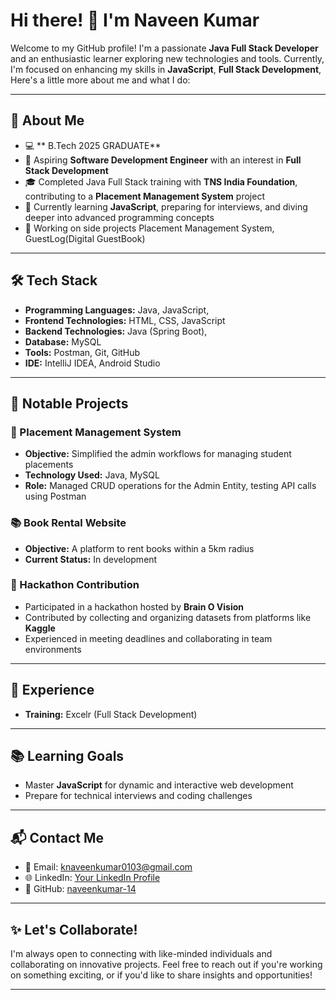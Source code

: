 # Hi there! 👋 I'm Naveen Kumar  

Welcome to my GitHub profile! I'm a passionate **Java Full Stack Developer** and an enthusiastic learner exploring new technologies and tools. Currently, I'm focused on enhancing my skills in **JavaScript**, **Full Stack Development**, Here's a little more about me and what I do:  

---

## 🚀 About Me  

- 💻 ** B.Tech 2025 GRADUATE**  
- 🎯 Aspiring **Software Development Engineer** with an interest in **Full Stack Development**  
- 🎓 Completed Java Full Stack training with **TNS India Foundation**, contributing to a **Placement Management System** project  
- 📖 Currently learning **JavaScript**, preparing for interviews, and diving deeper into advanced programming concepts  
- 🎨 Working on side projects Placement Management System, GuestLog(Digital GuestBook)  

---

## 🛠️ Tech Stack  

- **Programming Languages:** Java, JavaScript,  
- **Frontend Technologies:** HTML, CSS, JavaScript  
- **Backend Technologies:** Java (Spring Boot),  
- **Database:** MySQL  
- **Tools:** Postman, Git, GitHub  
- **IDE:** IntelliJ IDEA, Android Studio  

---

## 🌟 Notable Projects  

### 📂 Placement Management System  
- **Objective:** Simplified the admin workflows for managing student placements  
- **Technology Used:** Java, MySQL  
- **Role:** Managed CRUD operations for the Admin Entity, testing API calls using Postman  

### 📚 Book Rental Website  
- **Objective:** A platform to rent books within a 5km radius  
- **Current Status:** In development  

### 🧠 Hackathon Contribution  
- Participated in a hackathon hosted by **Brain O Vision**  
- Contributed by collecting and organizing datasets from platforms like **Kaggle**  
- Experienced in meeting deadlines and collaborating in team environments  

---

## 💼 Experience  

- **Training:** Excelr (Full Stack Development)   

---

## 📚 Learning Goals  

- Master **JavaScript** for dynamic and interactive web development  
- Prepare for technical interviews and coding challenges  

---

## 📬 Contact Me  

- 📧 Email: [knaveenkumar0103@gmail.com](mailto:knaveenkumar0103@gmail.com)  
- 🌐 LinkedIn: [Your LinkedIn Profile](https://linkedin.com/in/knaveenkumar0103)  
- 🌟 GitHub: [naveenkumar-14](https://github.com/naveenkumar-14)  

---

## ✨ Let's Collaborate!  

I'm always open to connecting with like-minded individuals and collaborating on innovative projects. Feel free to reach out if you're working on something exciting, or if you'd like to share insights and opportunities!  

---

<!---
naveenkumar-14/naveenkumar-14 is a ✨ special ✨ repository because its `README.md` (this file) appears on your GitHub profile.
You can click the Preview link to take a look at your changes.
--->
